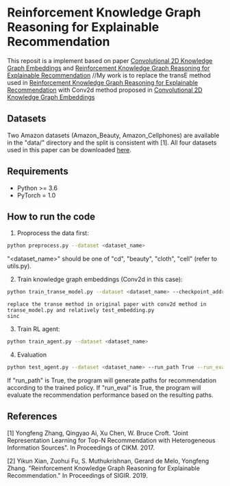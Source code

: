# Reinforcement Knowledge Graph Reasoning for Explainable Recommendation
This reposit is a implement based on paper [Convolutional 2D Knowledge Graph Embeddings]( https://arxiv.org/abs/1707.01476) and [Reinforcement Knowledge Graph Reasoning for Explainable Recommendation](
https://arxiv.org/abs/1906.05237) 
//My work is to replace the transE method used in [Reinforcement Knowledge Graph Reasoning for Explainable Recommendation](
https://arxiv.org/abs/1906.05237) with Conv2d method proposed in [Convolutional 2D Knowledge Graph Embeddings]( https://arxiv.org/abs/1707.01476) 

## Datasets
Two Amazon datasets (Amazon_Beauty, Amazon_Cellphones) are available in the "data/" directory and the split is consistent with [1].
All four datasets used in this paper can be downloaded [here](https://drive.google.com/uc?export=download&confirm=Tiux&id=1CL4Pjumj9d7fUDQb1_leIMOot73kVxKB).

## Requirements
- Python >= 3.6
- PyTorch = 1.0


## How to run the code
1. Proprocess the data first:
```bash
python preprocess.py --dataset <dataset_name>
```
"<dataset_name>" should be one of "cd", "beauty", "cloth", "cell" (refer to utils.py).

2. Train knowledge graph embeddings (Conv2d in this case):
```bash
python train_transe_model.py --dataset <dataset_name> --checkpoint_address <checkpoint location>

```
    replace the transe method in original paper with conv2d method in transe_model.py and relatively test_embedding.py
    sinc

3. Train RL agent:
```bash
python train_agent.py --dataset <dataset_name>
```

4. Evaluation
```bash
python test_agent.py --dataset <dataset_name> --run_path True --run_eval True
```
If "run_path" is True, the program will generate paths for recommendation according to the trained policy.
If "run_eval" is True, the program will evaluate the recommendation performance based on the resulting paths.

## References
[1] Yongfeng Zhang, Qingyao Ai, Xu Chen, W. Bruce Croft. "Joint Representation Learning for Top-N Recommendation with Heterogeneous Information Sources". In Proceedings of CIKM. 2017.

[2] Yikun Xian, Zuohui Fu, S. Muthukrishnan, Gerard de Melo, Yongfeng Zhang. "Reinforcement Knowledge Graph Reasoning for Explainable Recommendation." In Proceedings of SIGIR. 2019.
